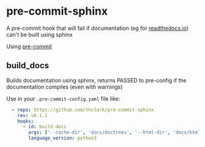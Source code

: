 # pre-commit-sphinx
A pre-commit hook that will fail if documentation (eg for [readthedocs.io](https://www.readthedocs.io)) can't be built using sphinx

Using [pre-commit](https://pre-commit.com/#new-hooks)


## build_docs

Builds documentation using sphinx, returns PASSED to pre-config if the documentation compiles (even with warnings)

Use in your `.pre-commit-config.yaml` file like:
```yaml
  - repo: https://github.com/thclark/pre-commit-sphinx
    rev: v0.1.1
    hooks:
      - id: build-docs
        args: ['--cache-dir', 'docs/doctrees', '--html-dir', 'docs/html', '--source-dir', 'docs/source']
        language_version: python3
```

